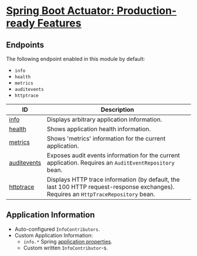 # [Spring Boot Actuator: Production-ready Features](https://docs.spring.io/spring-boot/docs/current/reference/html/production-ready-features.html)

## Endpoints

The following endpoint enabled in this module by default:

- `info`
- `health`
- `metrics`
- `auditevents`
- `httptrace`

| ID | Description |
| --- | --- |
| [info](http://localhost:8070/actuator/info) | Displays arbitrary application information. |
| [health](http://localhost:8070/actuator/health) | Shows application health information. |
| [metrics](http://localhost:8070/actuator/metrics) | Shows 'metrics' information for the current application. |
| [auditevents](http://localhost:8070/actuator/auditevents) | Exposes audit events information for the current application. Requires an `AuditEventRepository` bean. |
| [httptrace](http://localhost:8070/actuator/httptrace) | Displays HTTP trace information (by default, the last 100 HTTP request-response exchanges). Requires an `HttpTraceRepository` bean. |

## Application Information

- Auto-configured `InfoContributors`.
- Custom Application Information:
    - `info.*` Spring [application properties](./src/main/resources/application-actuator.yml).
    - Custom written `InfoContributor`-s.